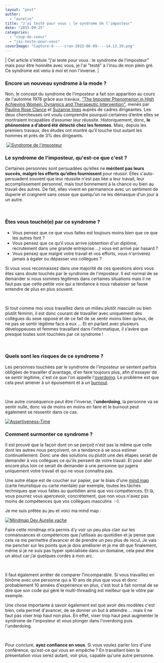 ```yaml
---
layout: "post"
author: 
  - "aurelie"
title: "J'ai testé pour vous : le syndrome de l'imposteur"
date: "2015-09-25"
categories: 
  - "coup-de-coeur"
  - "jai-teste-pour-vous"
coverImage: "Capture-d-----cran-2015-06-09----14.13.39.png"
---
```


| Cet article s'intitule "j'ai testé pour vous : le syndrome de l'imposteur" mais pour être honnête avec vous, je l'ai "testé" à l'insu de mon plein gré. Ce syndrome est venu à moi et non l'inverse. |

### Encore un nouveau syndrome à la mode ?

Non, le concept du syndrome de l’imposteur a fait son apparition au cours de l'automne 1978 grâce aux travaux, ["The Imposter Phenomenon in High Achieving Women: Dynamics and Therapeutic Intervention"](http://www.paulineroseclance.com/pdf/ip_high_achieving_women.pdf), menés par [Pauline Rose Clance](http://paulineroseclance.com/) et [Suzanne Imes](https://therapists.psychologytoday.com/rms/name/Suzanne_Imes_PhD_Atlanta_Georgia_69147) auprès de cadres dirigeantes. Les deux chercheuses ont voulu comprendre pourquoi certaines d’entre elles se montraient incapables d’assumer leur réussite. Historiquement, donc, **le phénomène a d’abord été détecté chez les femmes**. Mais, depuis les premiers travaux, des études ont montré qu’il touche tout autant les hommes et près de 3% des dirigeants.

 [![Syndrome de l'imposteur](/assets/2015/09/2015-09-25-jai-teste-syndrome-de-limposteur/Capture-d-----cran-2015-06-09----14.13.39-300x163.png)](/assets/2015/09/2015-09-25-jai-teste-syndrome-de-limposteur/Capture-d-----cran-2015-06-09----14.13.39.png)

### Le syndrome de l'imposteur, qu'est-ce que c'est ?

Certaines personnes sont persuadées qu’elles ne **méritent pas leurs succès, malgré les efforts qu’elles fournissent** pour réussir. Elles s'auto-persuadent souvent que leur réussite n'est pas liée a leur travail, leur accomplissement personnel, mais tout bonnement à la chance ou bien au travail des autres. De fait, elles vivent en permanence avec un sentiment de duperie et craignent sans cesse que quelqu’un ne les démasque d'un jour à un autre.

 

### Êtes vous touché(e) par ce syndrome ?

- Vous pensez que ce que vous faites est toujours moins bien que ce que les autres font ?
- Vous pensez que ce qu'il vous arrive (obtention d'un diplôme, recrutement dans une grande entreprise ...) vous est arrivé par hasard ?
- Vous pensez que malgré votre travail et vos efforts, vous n'arriverez jamais à égaler ou dépasser vos collègues ?

Si vous vous reconnaissez dans une majorité de ces questions alors vous êtes sans doute touchés par le syndrome de l'imposteur. Il est normal de se demander si nous sommes légitimes dans certaines situations mais il ne faut pas que cette petite voix qui a tendance à nous rabaisser se fasse entendre de plus en plus souvent.

 

Si tout comme moi vous travaillez dans un milieu plutôt masculin ou bien plutôt féminin, il est donc courant de travailler avec uniquement des collègues du sexe opposé et de ce fait de se sentir moins bien qu’eux, de ne pas se sentir légitime face à eux … Et en parlant avec plusieurs développeuses et femmes travaillant dans l’informatique, il s’avère que presque toutes sont touchées par ce syndrome !

 

### Quels sont les risques de ce syndrome ?

Les personnes touchées par le syndrome de l'imposteur se sentent parfois obligées de travailler d'avantage, d'en faire toujours plus, afin d'essayer de se sentir légitime, c'est ce que l'on appelle l'[overdoing](http://www.edbatista.com/2013/11/underdoing-it-and-overdoing-it-assertiveness-over-time.html). Le problème est que cela peut amener à un épuisement et à un [burnout](https://fr.wikipedia.org/wiki/Syndrome_d'%C3%A9puisement_professionnel).

 

Une autre conséquence peut être l'inverse, l'**underdoing**, la personne va se sentir nulle, donc va de moins en moins en faire et le burnout peut également se ressentir dans ce cas.

[![Assertiveness-Time](/assets/2015/09/2015-09-25-jai-teste-syndrome-de-limposteur/Assertiveness-Time-300x237.png)](/assets/2015/09/2015-09-25-jai-teste-syndrome-de-limposteur/Assertiveness-Time.png)

### Comment surmonter ce syndrome ?

Il est prouvé que la façon dont on se perçoit n'est pas la même que celle dont les autres nous perçoivent, on a tendance à se sous estimer continuellement. Donc une des solutions ou plutôt une des étapes serait de demander à vos collègues ce qu'ils pensent de votre travail. Et pour aller encore plus loin ce serait de demander à une personne qui jugera uniquement votre travail et qui ne vous connaîtra pas.

Une autre étape est de coucher sur papier, par le biais d'une [mind map](https://fr.wikipedia.org/wiki/Carte_heuristique) (carte heuristique ou carte mentale) par exemple, toutes les tâches techniques que vous faites au quotidien ainsi que vos compétences. Et là, vous pourrez vous apercevoir, concrètement, que non vous n'avez pas moins de compétences que vos collègues masculins  :-).

Je me suis prêtée au jeu et voici ma mind map :

[![Mindmap Dev Aurelie vache](/assets/2015/09/2015-09-25-jai-teste-syndrome-de-limposteur/mindmap_aurelie-300x211.png)](/assets/2015/09/2015-09-25-jai-teste-syndrome-de-limposteur/mindmap_aurelie.png)

Faire cette mindmap m’a permis d’y voir un peu plus clair sur les connaissances et compétences que j’utilisais au quotidien et je pense que cela va me permettre d’avancer et de prendre un peu plus de recul. Je vais me pencher sur les points que je dois améliorer et je me dit que finalement, même si je ne suis pas hyper spécialisée dans un domaine, cela peut être un atout car j’ai quelques cordes à mon arc.

 

Il faut également arrêter de comparer l'incomparable. Si vous travaillez en binôme avec une personne qui a 10 ans de plus que vous et donc probablement 10 années d'expérience en plus, c'est tout à fait normal de se dire que son code qui gère le multi-threading est meilleur que le vôtre par exemple.

Une chose importante à savoir également est que avoir des modèles c'est bien, cela permet d'avancer, de se donner un but à atteindre ... mais il ne faut pas viser trop haut non plus. En effet, viser trop haut peut augmenter le syndrome de l'imposteur et vous plonger dans l'overdoing puis l'underdoing.

 

Pour conclure, **ayez confiance en vous**. Si vous voulez parler lors d'une conférence, qu'est-ce qui vous en empêche ? En travaillant bien la présentation vous serez autant, voir plus, capable qu'une autre personne.
